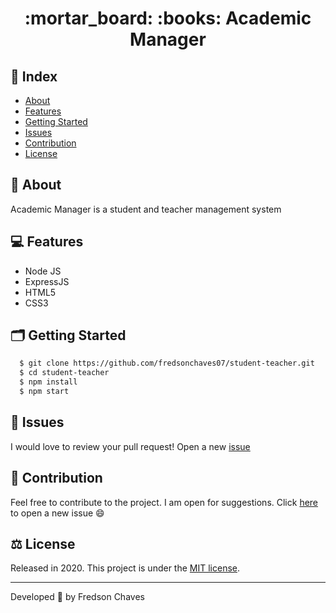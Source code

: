<h1 align="center">
    :mortar_board: :books: Academic Manager
</h1>

## :link: Index
- [About](#bookmark-about)
- [Features](#computer-features)
- [Getting Started](#card_index_dividers-getting-started)
- [Issues](#bug-issues)
- [Contribution](#handshake-contribution)
- [License](balance_scale-License)


## :bookmark: About

Academic Manager is a student and teacher management system

## :computer: Features
- Node JS
- ExpressJS
- HTML5
- CSS3

## :card_index_dividers: Getting Started
```bash
  $ git clone https://github.com/fredsonchaves07/student-teacher.git
  $ cd student-teacher
  $ npm install
  $ npm start
```

## :bug: Issues

I would love to review your pull request! Open a new [issue](https://github.com/fredsonchaves07/student-teacher/issues)


## :handshake: Contribution

Feel free to contribute to the project. I am open for suggestions.
Click [here](https://github.com/fredsonchaves07/student-teacher/issues) to open a new issue 	:smile:

## :balance_scale: License

Released in 2020. This project is under the [MIT license](https://github.com/fredsonchaves07/student-teacher/blob/features/LICENSE).

---
Developed :blue_heart: by  Fredson Chaves

